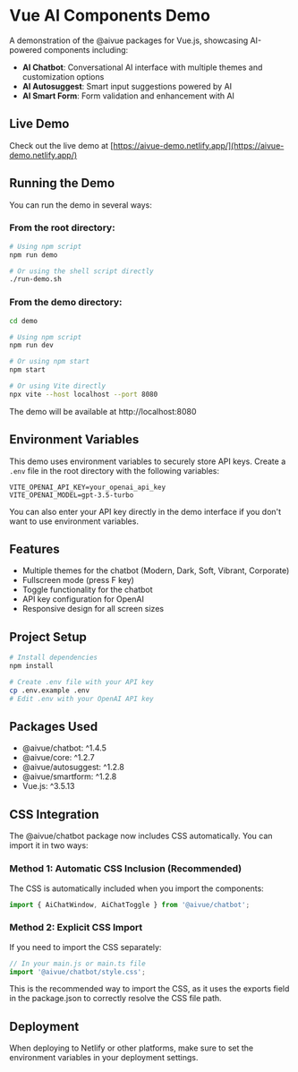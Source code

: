 # Vue AI Components Demo

A demonstration of the @aivue packages for Vue.js, showcasing AI-powered components including:

- **AI Chatbot**: Conversational AI interface with multiple themes and customization options
- **AI Autosuggest**: Smart input suggestions powered by AI
- **AI Smart Form**: Form validation and enhancement with AI

## Live Demo

Check out the live demo at [https://aivue-demo.netlify.app/](https://aivue-demo.netlify.app/)

## Running the Demo

You can run the demo in several ways:

### From the root directory:

```bash
# Using npm script
npm run demo

# Or using the shell script directly
./run-demo.sh
```

### From the demo directory:

```bash
cd demo

# Using npm script
npm run dev

# Or using npm start
npm start

# Or using Vite directly
npx vite --host localhost --port 8080
```

The demo will be available at http://localhost:8080

## Environment Variables

This demo uses environment variables to securely store API keys. Create a `.env` file in the root directory with the following variables:

```
VITE_OPENAI_API_KEY=your_openai_api_key
VITE_OPENAI_MODEL=gpt-3.5-turbo
```

You can also enter your API key directly in the demo interface if you don't want to use environment variables.

## Features

- Multiple themes for the chatbot (Modern, Dark, Soft, Vibrant, Corporate)
- Fullscreen mode (press F key)
- Toggle functionality for the chatbot
- API key configuration for OpenAI
- Responsive design for all screen sizes

## Project Setup

```sh
# Install dependencies
npm install

# Create .env file with your API key
cp .env.example .env
# Edit .env with your OpenAI API key
```

## Packages Used

- @aivue/chatbot: ^1.4.5
- @aivue/core: ^1.2.7
- @aivue/autosuggest: ^1.2.8
- @aivue/smartform: ^1.2.8
- Vue.js: ^3.5.13

## CSS Integration

The @aivue/chatbot package now includes CSS automatically. You can import it in two ways:

### Method 1: Automatic CSS Inclusion (Recommended)

The CSS is automatically included when you import the components:

```js
import { AiChatWindow, AiChatToggle } from '@aivue/chatbot';
```

### Method 2: Explicit CSS Import

If you need to import the CSS separately:

```js
// In your main.js or main.ts file
import '@aivue/chatbot/style.css';
```

This is the recommended way to import the CSS, as it uses the exports field in the package.json to correctly resolve the CSS file path.

## Deployment

When deploying to Netlify or other platforms, make sure to set the environment variables in your deployment settings.
